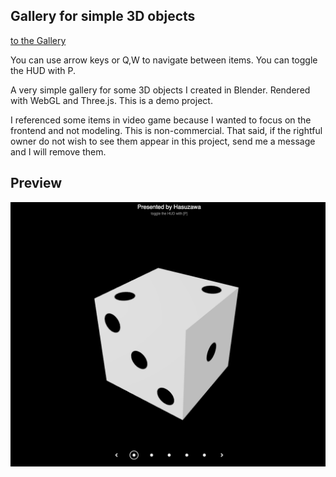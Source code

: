 ## Gallery for simple 3D objects

[to the Gallery](https://github.com/Hasuzawa/3D-gallery)

You can use arrow keys or Q,W to navigate between items.
You can toggle the HUD with P.

A very simple gallery for some 3D objects I created in Blender. Rendered with WebGL and Three.js.
This is a demo project.

I referenced some items in video game because I wanted to focus on the frontend and not modeling. This is non-commercial. That said, if the rightful owner do not wish to see them appear in this project, send me a message and I will remove them.

## Preview

<img src="./README.md.d/screenshot_1.png" alt="Preview of the Website">

